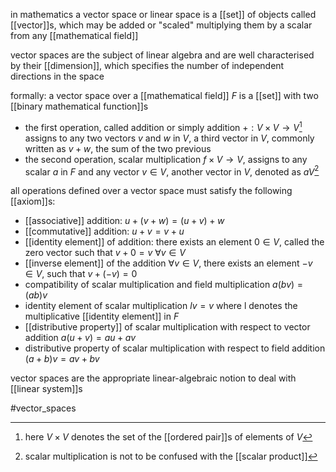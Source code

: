 in mathematics a vector space or linear  space is a [[set]] of objects called [[vector]]s,  which may be added or "scaled" multiplying them by a scalar from any [[mathematical field]]

vector spaces are the subject of linear algebra and are well characterised by their [[dimension]], which specifies the number of independent directions in the space

formally:
a vector space over a [[mathematical field]] $F$ is a [[set]] with two [[binary mathematical function]]s
- the first operation, called addition or simply addition $+ : V\times V\rightarrow V$[^1] assigns to any two vectors $v$ and $w$ in $V$, a third vector in $V$, commonly written as $v+w$, the sum of the two previous
- the second operation, scalar multiplication $f\times V\rightarrow V$, assigns  to any scalar $a$ in $F$ and any vector $v \in V$, another vector in $V$, denoted as $aV$[^2] 

all operations defined over a vector space must satisfy the following [[axiom]]s:
- [[associative]] addition:
	$u+(v+w)=(u+v)+w$
- [[commutative]] addition:
	$u+v=v+u$
- [[identity element]] of addition:
  there exists an element $0\in V$, called the zero vector such that $v+0=v\ \forall v\in V$
- [[inverse element]] of the addition
  $\forall v\in V$, there exists an element $-v \in V$, such that $v+(-v)=0$
- compatibility of scalar multiplication and field multiplication
  $a(bv)=(ab)v$
- identity element of scalar multiplication
  $lv = v$ where l denotes the multiplicative [[identity element]] in $F$
- [[distributive property]] of scalar multiplication with respect to vector addition
  $a(u+v)=au+av$
- distributive property of scalar multiplication with respect to field addition
  $(a+b)v = av+bv$


vector spaces are the appropriate linear-algebraic notion to deal with [[linear system]]s 

[^1]: here $V\times V$ denotes the set of the [[ordered pair]]s of elements of $V$
[^2]: scalar multiplication is not to be confused with the [[scalar product]]

#vector_spaces  